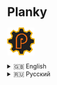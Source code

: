 # Planky

![icon.png](https://raw.githubusercontent.com/BonePolk/Planky/refs/heads/master/icon.png)

<details>
<summary>🇬🇧 English</summary>


### Description
**Planky** is an easy-to-use and highly customizable tool for building your own **tcp/tls** server.

### Installation
```commandline
pip install Planky
```

### Usage

```python
from Planky.events.messageEvent import MessageEvent
from Planky.messages.parsedMessage import ParsedMessage
from Planky.plankyData import PlankyData
from Planky.plankyServer import PlankyServer

server = PlankyServer("127.0.0.1", port=1111)

@server.on_message(ParsedMessage)
async def parsed_message(handler, event: MessageEvent):
    if event.message.content == b"hello": 
        await handler.send_data(PlankyData(payload=b"world"))
    else:
        await handler.send_data(PlankyData(payload=event.message.content))

if __name__ == "__main__":
    server.mainloop()
```

### Main features

- Simple usage
- TLS support
- Server side certificate validation support
- Custom parsers support
- Async support

### Documentation

- [ReadTheDocs](https://planky.readthedocs.io/en/stable/)

### Thanks

Nobody...

</details>

<details>
<summary>🇷🇺 Русский</summary>

### Описание
**Planky** — это простой и гибкий инструмент для создания собственного асинхронного **tcp/tls** сервера.

### Установка
```commandline
pip install Planky
```

### Использование

```python
from Planky.events.messageEvent import MessageEvent
from Planky.messages.parsedMessage import ParsedMessage
from Planky.plankyData import PlankyData
from Planky.plankyServer import PlankyServer

server = PlankyServer("127.0.0.1", port=1111)

@server.on_message(ParsedMessage)
async def parsed_message(handler, event: MessageEvent):
    if event.message.content == b"hello": 
        await handler.send_data(PlankyData(payload=b"world"))
    else:
        await handler.send_data(PlankyData(payload=event.message.content))

if __name__ == "__main__":
    server.mainloop()
```

### Основные возможности

- Простое использование
- Поддержка tls
- Поддержка проверки сертификата на сервере
- Поддержка кастомных парсеров
- Поддержка асинхронности

### Документация

- [ReadTheDocs](https://planky.readthedocs.io/en/stable/)

### Благодарности

Пока нету

</details>